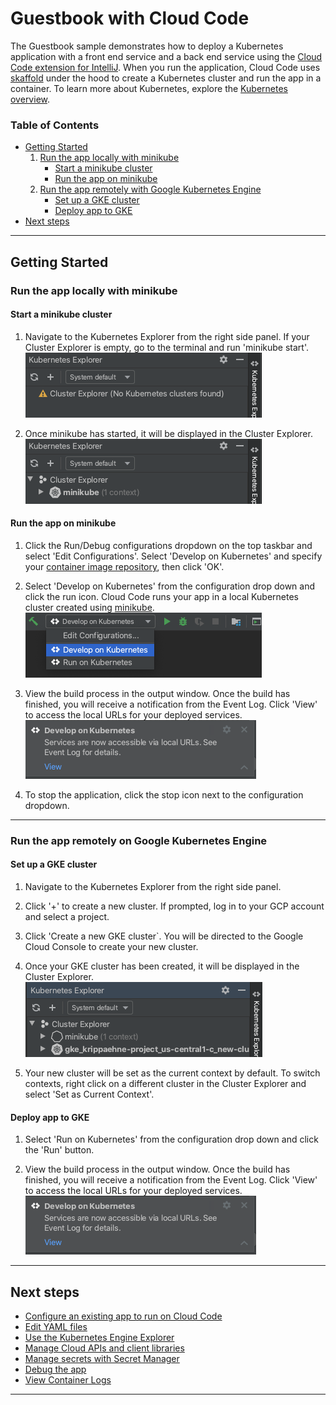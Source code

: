 # Guestbook with Cloud Code


The Guestbook sample demonstrates how to deploy a Kubernetes application with a front end service and a back end service using the [Cloud Code extension for IntelliJ](https://cloud.google.com/code/docs/intellij/install). When you run the application, Cloud Code uses [skaffold](https://skaffold.dev/docs/) under the hood to create a Kubernetes cluster and run the app in a container. To learn more about Kubernetes, explore the [Kubernetes overview](https://kubernetes.io/docs/concepts/overview/). 

### Table of Contents
* [Getting Started](#getting-started)
    1. [Run the app locally with minikube](#run-the-app-locally-with-minikube)
        * [Start a minikube cluster](#start-a-minikube-cluster)
        * [Run the app on minikube](#run-the-app-on-minikube)
    2. [Run the app remotely with Google Kubernetes Engine](#run-the-app-remotely-with-google-kubernetes-engine)
        * [Set up a GKE cluster](#set-up-a-gke-cluster)
        * [Deploy app to GKE](#deploy-app-to-gke)
* [Next steps](#next-steps)

---
## Getting Started

### Run the app locally with minikube

#### Start a minikube cluster
1. Navigate to the Kubernetes Explorer from the right side panel. If your Cluster Explorer is empty, go to the terminal and run 'minikube start'. 
![image](./img/k8s-explorer-empty.png)

2. Once minikube has started, it will be displayed in the Cluster Explorer.
 ![image](./img/k8s-explorer-full.png)

#### Run the app on minikube
1. Click the Run/Debug configurations dropdown on the top taskbar and select 'Edit Configurations'. Select 'Develop on Kubernetes' and specify your [container image repository](https://cloud.google.com/code/docs/intellij/configuring-container-image-settings), then click 'OK'.

2. Select 'Develop on Kubernetes' from the configuration drop down and click the run icon. Cloud Code runs your app in a local Kubernetes cluster created using [minikube](https://minikube.sigs.k8s.io/docs/start/).  
![image](./img/deploy-config.png)

2. View the build process in the output window. Once the build has finished, you will receive a notification from the Event Log. Click 'View' to access the local URLs for your deployed services.
![image](./img/deploy-success.png)

3.  To stop the application, click the stop icon next to the configuration dropdown.

---
### Run the app remotely on Google Kubernetes Engine

#### Set up a GKE cluster

1. Navigate to the Kubernetes Explorer from the right side panel.

2. Click '+' to create a new cluster. If prompted, log in to your GCP account and select a project.

3. Click 'Create a new GKE cluster`. You will be directed to the Google Cloud Console to create your new cluster.

4. Once your GKE cluster has been created, it will be displayed in the Cluster Explorer. 
![image](./img/added-cluster.png)

5. Your new cluster will be set as the current context by default. To switch contexts, right click on a different cluster in the Cluster Explorer and select 'Set as Current Context'. 

#### Deploy app to GKE

1. Select 'Run on Kubernetes' from the configuration drop down and click the 'Run' button.

2. View the build process in the output window. Once the build has finished, you will receive a notification from the Event Log. Click 'View' to access the local URLs for your deployed services.
![image](./img/deploy-success.png)

---
## Next steps
* [Configure an existing app to run on Cloud Code](https://cloud.google.com/code/docs/intellij/using-a-k8-existing-app)
* [Edit YAML files](https://cloud.google.com/code/docs/intellij/yaml-editing)
* [Use the Kubernetes Engine Explorer](https://cloud.google.com/code/docs/intellij/using-the-kubernetes-explorer)
* [Manage Cloud APIs and client libraries](https://cloud.google.com/code/docs/intellij/client-libraries)
* [Manage secrets with Secret Manager](https://cloud.google.com/code/docs/intellij/secret-manager)
* [Debug the app](https://cloud.google.com/code/docs/intellij/kubernetes-debugging)
* [View Container Logs](https://cloud.google.com/code/docs/intellij/logging-a-k8-app)

----